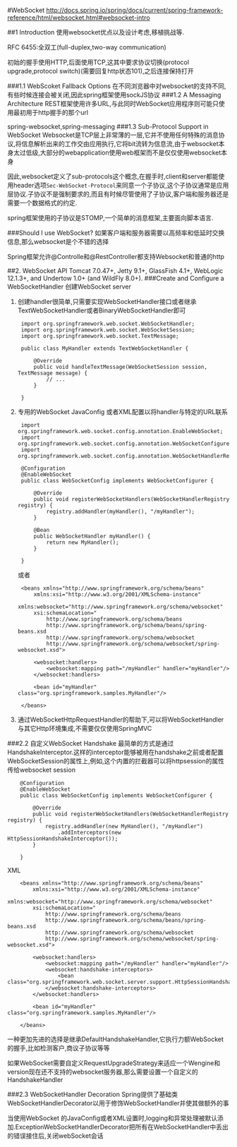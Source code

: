 #WebSocket
http://docs.spring.io/spring/docs/current/spring-framework-reference/html/websocket.html#websocket-intro

##1 Introduction
使用websocket优点以及设计考虑,移植挑战等.

RFC 6455:全双工(full-duplex,two-way communication)

初始的握手使用HTTP,后面使用TCP,这其中要求协议切换(protocol upgrade,protocol switch)(需要回复http状态101),之后连接保持打开

###1.1 WebScoket Fallback Options
在不同浏览器中对websocket的支持不同,有些时候连接会被关闭,因此spring框架使用sockJS协议
###1.2 A Messaging Architecture
REST框架使用许多URL,与此同时WebSocket应用程序则可能只使用最初用于http握手的那个url

spring-websocket,spring-messaging
###1.3 Sub-Protocol Support in WebSocket
Websocket是TCP层上非常薄的一层,它并不使用任何特殊的消息协议,将信息解析出来的工作交由应用执行,它将bit流转为信息流,由于websocket本身太过低级,大部分的webapplication使用web框架而不是仅仅使用websocket本身

因此,websocket定义了sub-protocols这个概念,在握手时,client和server都能使用header选项`Sec-WebSocket-Protocol`来同意一个子协议,这个子协议通常是应用层协议.子协议不是强制要求的,而且有时候尽管使用了子协议,客户端和服务器还是需要一个数据格式的约定.

spring框架使用的子协议是STOMP,一个简单的消息框架,主要面向脚本语言.

###Should I use WebSocket?
如果客户端和服务器需要以高频率和低延时交换信息,那么websocket是个不错的选择

Spring框架允许@Controlle和@RestController都支持Websocket和普通的http

##2. WebSocket API
 Tomcat 7.0.47+, Jetty 9.1+, GlassFish 4.1+, WebLogic 12.1.3+, and Undertow 1.0+ (and WildFly 8.0+). 
###Create and Configure a WebSocketHandler
创建WebSocket server

1. 创建handler很简单,只需要实现WebSocketHandler接口或者继承TextWebSocketHandler或者BinaryWebSocketHandler即可

		import org.springframework.web.socket.WebSocketHandler;
		import org.springframework.web.socket.WebSocketSession;
		import org.springframework.web.socket.TextMessage;
		
		public class MyHandler extends TextWebSocketHandler {
		
		    @Override
		    public void handleTextMessage(WebSocketSession session, TextMessage message) {
		        // ...
		    }
		
		}
2. 专用的WebSocket JavaConfig 或者XML配置以将handler与特定的URL联系

		import org.springframework.web.socket.config.annotation.EnableWebSocket;
		import org.springframework.web.socket.config.annotation.WebSocketConfigurer;
		import org.springframework.web.socket.config.annotation.WebSocketHandlerRegistry;
		
		@Configuration
		@EnableWebSocket
		public class WebSocketConfig implements WebSocketConfigurer {
		
		    @Override
		    public void registerWebSocketHandlers(WebSocketHandlerRegistry registry) {
		        registry.addHandler(myHandler(), "/myHandler");
		    }
		
		    @Bean
		    public WebSocketHandler myHandler() {
		        return new MyHandler();
		    }
		
		}

	或者

		<beans xmlns="http://www.springframework.org/schema/beans"
		    xmlns:xsi="http://www.w3.org/2001/XMLSchema-instance"
		    xmlns:websocket="http://www.springframework.org/schema/websocket"
		    xsi:schemaLocation="
		        http://www.springframework.org/schema/beans
		        http://www.springframework.org/schema/beans/spring-beans.xsd
		        http://www.springframework.org/schema/websocket
		        http://www.springframework.org/schema/websocket/spring-websocket.xsd">
		
		    <websocket:handlers>
		        <websocket:mapping path="/myHandler" handler="myHandler"/>
		    </websocket:handlers>
		
		    <bean id="myHandler" class="org.springframework.samples.MyHandler"/>
		
		</beans>

3. 通过WebSocketHttpRequestHandler的帮助下,可以将WebSocketHandler与其它Http环境集成,不需要仅仅使用SpringMVC

###2.2 自定义WebSocket Handshake
最简单的方式是通过HandshakeInterceptor.这样的interceptor能够被用在handshake之前或者配置WebSocketSession的属性上,例如,这个内置的拦截器可以将httpsession的属性传给websocket session

		@Configuration
		@EnableWebSocket
		public class WebSocketConfig implements WebSocketConfigurer {
		
		    @Override
		    public void registerWebSocketHandlers(WebSocketHandlerRegistry registry) {
		        registry.addHandler(new MyHandler(), "/myHandler")
		            .addInterceptors(new HttpSessionHandshakeInterceptor());
		    }
		
		}

XML

		<beans xmlns="http://www.springframework.org/schema/beans"
		    xmlns:xsi="http://www.w3.org/2001/XMLSchema-instance"
		    xmlns:websocket="http://www.springframework.org/schema/websocket"
		    xsi:schemaLocation="
		        http://www.springframework.org/schema/beans
		        http://www.springframework.org/schema/beans/spring-beans.xsd
		        http://www.springframework.org/schema/websocket
		        http://www.springframework.org/schema/websocket/spring-websocket.xsd">
		
		    <websocket:handlers>
		        <websocket:mapping path="/myHandler" handler="myHandler"/>
		        <websocket:handshake-interceptors>
		            <bean class="org.springframework.web.socket.server.support.HttpSessionHandshakeInterceptor"/>
		        </websocket:handshake-interceptors>
		    </websocket:handlers>
		
		    <bean id="myHandler" class="org.springframework.samples.MyHandler"/>
		
		</beans>

一种更加先进的选择是继承DefaultHandshakeHandler,它执行力额WebSocket的握手,比如检测客户,商议子协议等等

如果WebSocket需要自定义RequestUpgradeStrategy来适应一个Wengine和version现在还不支持的websocket服务器,那么需要设置一个自定义的HandshakeHandler

###2.3 WebSocketHandler Decoration
Spring提供了基础类WebSocketHandlerDecorator以用于修饰WebSocketHandler并使其做额外的事

当使用WebSocket 的JavaConfig或者XML设置时,logging和异常处理被默认添加.ExceptionWebSocketHandlerDecorator把所有在WebSocketHandler中丢出的错误接住后,关闭webSocket会话
